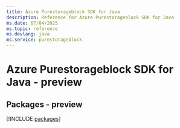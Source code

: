 ```yaml
---
title: Azure Purestorageblock SDK for Java
description: Reference for Azure Purestorageblock SDK for Java
ms.date: 07/04/2025
ms.topic: reference
ms.devlang: java
ms.service: purestorageblock
---
```

# Azure Purestorageblock SDK for Java - preview
## Packages - preview
[!INCLUDE [packages](purestorageblock-index.md)]